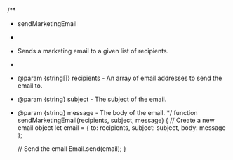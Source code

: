 /**
 * sendMarketingEmail
 * 
 * Sends a marketing email to a given list of recipients.
 * 
 * @param {string[]} recipients - An array of email addresses to send the email to.
 * @param {string} subject - The subject of the email.
 * @param {string} message - The body of the email.
 */
function sendMarketingEmail(recipients, subject, message) {
    // Create a new email object
    let email = {
        to: recipients,
        subject: subject,
        body: message
    };
    
    // Send the email
    Email.send(email);
}
